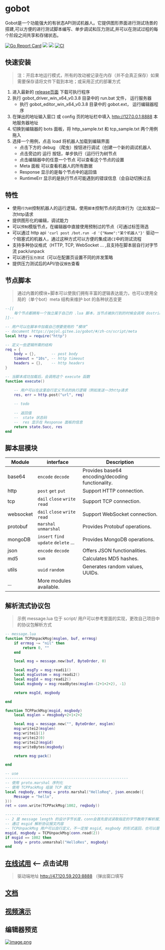 # gobot
Gobot是一个功能强大的有状态API测试机器人。它提供图形界面进行测试场景的搭建,可以方便的进行测试脚本编写、单步调试和压力测试,并可以在测试过程的每个阶段之间共享和存储状态。

[![Go Report Card](https://goreportcard.com/badge/github.com/pojol/gobot)](https://goreportcard.com/report/github.com/pojol/gobot)
[![](https://img.shields.io/badge/%E6%96%87%E6%A1%A3-Doc-2ca5e0?style=flat&logo=github)](https://pojol.gitee.io/gobot/#/)
[![](https://img.shields.io/badge/Trello-Todo-2ca5e0?style=flat&logo=trello)](https://trello.com/b/8eDZ6h7n/)
[![CI](https://github.com/pojol/gobot/actions/workflows/dockerimage.yml/badge.svg?branch=develop)](https://github.com/pojol/gobot/actions/workflows/dockerimage.yml)

## 快速安装
> 注：开启本地运行模式，所有的改动被记录在内存（并不会真正保存）如果需要保存请将文件下载到本地；或采用正式的部署方式
1. 进入最新的 [release页面](https://github.com/pojol/gobot/releases/tag/v0.3.8) 下载可执行程序
2. 执行 gobot_driver_win_x64_v0.3.8 目录中的 run.bat 文件， 运行服务器
    * 执行 gobot_editor_win_x64_v0.3.8 目录中的 gobot.ext， 运行编辑器程序
3. 在弹出的地址输入窗口 或 config 页的地址栏中填入 http://127.0.0.1:8888 本地服务器地址
4. 切换到编辑器的 bots 面板，将 http_sample.txt 和 tcp_sample.txt 两个用例拖入
5. 选择一个用例，点击 load 将机器人加载到编辑界面
    * 点击下方的 debug （爬虫）按钮进行调试（创建一个新的调试机器人
    * 点击旁边的 运行 按钮，单步执行（运行行为树节点
    * 点击编辑器中的任意一个节点 可以查看这个节点的设置
    * Meta 面板 可以查看机器人的所有数据
    * Response 显示的是每个节点中的返回值
    * RuntimeErr 显示的是执行节点可能遇到的错误信息（会自动切换过去

## 特性
* 使用`行为树`控制机器人的运行逻辑，使用`脚本`控制节点的具体行为（比如发起一次http请求
* 提供图形化的编辑，调试能力
* 可以`预制`模版节点，在编辑器中直接使用预制过的节点（可通过标签筛选
* 可以通过 http api `'curl post /bot.run -d '{"Name":"某个机器人"}'` 驱动一个阻塞式的机器人，通过这种方式可以方便的集成进`CI`中的测试流程
* 支持多种协议格式（HTTP, TCP, WebSocket ... ,且支持在脚本层自行对字节流 pack/unpack
* 可以进行`压力测试`（可以在配置页设置不同的并发策略
* 提供压力测试后的API/协议`报告`查看

## 节点脚本
> 通过内置的模块+脚本可以使我们拥有丰富的逻辑表达能力，也可以使用全局的（单个bot）meta 结构来维护 bot 的各种状态变更
```lua
--[[
    每个节点都拥有一个独立属于自己的 .lua 脚本，当节点被执行到的时候会调用 dostring 加载并运行这个脚本
]]--

-- 用户可以在脚本中加载自己想要使用的 “模块”
-- document https://pojol.gitee.io/gobot/#/zh-cn/script/meta
local http = require("http")

-- 定义一些逻辑所需的结构
req = {
    body = {},       -- post body
    timeout = "10s", -- http timeout  
    headers = {},    -- http headers
}

-- 当脚本成功加载后，会调用这个 execute 函数
function execute()

    -- 用户可以在这里自行定义节点的执行逻辑（例如发送一次http请求
    res, err = http.post("url", req)
    
    -- todo
    
    -- 返回值
    --  state 状态码
    --  res 显示在 Response 面板的信息
    return state.Succ, res
end
```

## 脚本层模块
| Module | interface |Description |
|-------------|-------------|-------------|
| base64 | `encode` `decode` |Provides base64 encoding/decoding functionality.|
| http | `post` `get` `put` | Support HTTP connection. |
| tcp | `dail` `close` `write` `read` | Support TCP connection. |
| websocket | `dail` `close` `write` `read` | Support WebSocket connection. |
| protobuf | `marshal` `unmarshal` | Provides Protobuf operations. |
| mongoDB | `insert` `find` `update` `delete` ... | Provides MongoDB operations. |
| json | `encode` `decode` | Offers JSON functionalities. |
| md5 | `sum` | Calculates MD5 hashes. |
| utils | `uuid` `random` | Generates random values, UUIDs. |
| ... | More modules available. |

## 解析流式协议包
> 示例 message.lua 位于 script/ 用户可以参考里面的实现，更改自己项目中的协议包解析方式
```lua
-- message.lua
function TCPUnpackMsg(msglen, buf, errmsg)
    if errmsg ~= "nil" then
        return 0, ""
    end

    local msg = message.new(buf, ByteOrder, 0)

    local msgTy = msg:readi1()
    local msgCustom = msg:readi2()
    local msgId = msg:readi2()
    local msgbody = msg:readBytes(msglen-(2+1+2+2), -1)

    return msgId, msgbody

end

function TCPPackMsg(msgid, msgbody)
    local msglen = #msgbody+2+1+2+2

    local msg = message.new("", ByteOrder, msglen)
    msg:writei2(msglen)
    msg:writei1(1)
    msg:writei2(0)
    msg:writei2(msgid)
    msg:writeBytes(msgbody)

    return msg:pack()

end

-- use
--------------------------------------------------------
-- 使用 proto.marshal 序列化
-- 使用 TCPPackMsg 组装 TCP 报文
local reqbody, errmsg = proto.marshal("HelloReq", json.encode({
    Message = "hello",
}))
ret = conn.write(TCPPackMsg(1002, reqbody))

--------------------------------------------------------
-- 2 是 message length 的设计字节长度，conn会首先尝试读取指定的字节数用于解析报文大小
-- 通过 msgid 解析协议报文内容
-- TCPUnpackMsg 用户可以自行定义，不一定按 msgid, msgbody 的形式返回，也可以是 msghead, msgbody 看用户的报文结构设计
msgid, msgbody = TCPUnpackMsg(conn.read(2))
if msgid == 1002 then
    body = proto.unmarshal("HelloRes", msgbody)
end
```

## [在线试用](http://47.120.59.203:7777/) <-- 点击试用
> 驱动端地址 http://47.120.59.203:8888 （弹出窗口填写

## [文档](https://pojol.gitee.io/gobot/#/)

## [视频演示](https://www.bilibili.com/video/BV1sS4y1z7Dg/?vd_source=7c2dfd750914fd5f8a9811b19f0bf447)

## 编辑器预览
[![image.png](https://i.postimg.cc/t4jMVjp1/image.png)](https://postimg.cc/PPS4B0Lh)
